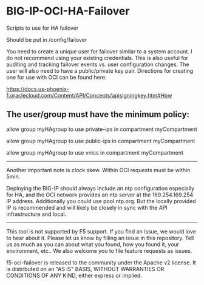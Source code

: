 # BIG-IP-OCI-HA-Failover
Scripts to use for HA failover

Should be put in /config/failover

You need to create a unique user for failover similar to a system account. I do not recommend using your existing credentials. This is also useful for auditing and tracking failover events vs. user configuration changes. The user will also need to have a public/private key pair. Directions for creating one for use with OCI can be found here:

https://docs.us-phoenix-1.oraclecloud.com/Content/API/Concepts/apisigningkey.htm#How


The user/group must have the minimum policy:
--------------------------------------------

allow group myHAgroup to use private-ips in compartment myCompartment

allow group myHAgroup to use public-ips in compartment myCompartment

allow group myHAgroup to use vnics in compartment myCompartment


------------------------------------------------------------------------------------------------
Another important note is clock skew. Within OCI requests must be within 5min.

Deploying the BIG-IP should always include an ntp configuration especially for HA, and the OCI network provides an ntp server at the 169.254.169.254 IP address. Additionally you could use pool.ntp.org. But the locally provided IP is recommended and will likely be closely in sync with the API infrastructure and local.

------------------------------------------------------------------------------------------------

This tool is not supported by F5 support. If you find an issue, we would love to hear about it. Please let us know by filling an issue in this repository. Tell us as much as you can about what you found, how you found it, your environment, etc.. We also welcome you to file feature requests as issues.

f5-oci-failover is released to the community under the Apache v2 license. It is distributed on an "AS IS" BASIS, WITHOUT WARRANTIES OR CONDITIONS OF ANY KIND, either express or implied.
